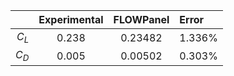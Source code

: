 |           | Experimental  | FLOWPanel                 | Error |
| --------: | :-----------: | :-----------------------: | :---- |
| $C_L$   | 0.238         | 0.23482    | 1.336% |
| $C_D$   | 0.005         | 0.00502    | 0.303% |

